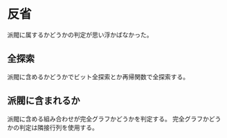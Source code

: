 # 反省

派閥に属するかどうかの判定が思い浮かばなかった。

## 全探索

派閥に含めるかどうかでビット全探索とか再帰関数で全探索する。

## 派閥に含まれるか

派閥に含める組み合わせが完全グラフかどうかを判定する。
完全グラフかどうかの判定は隣接行列を使用する。
